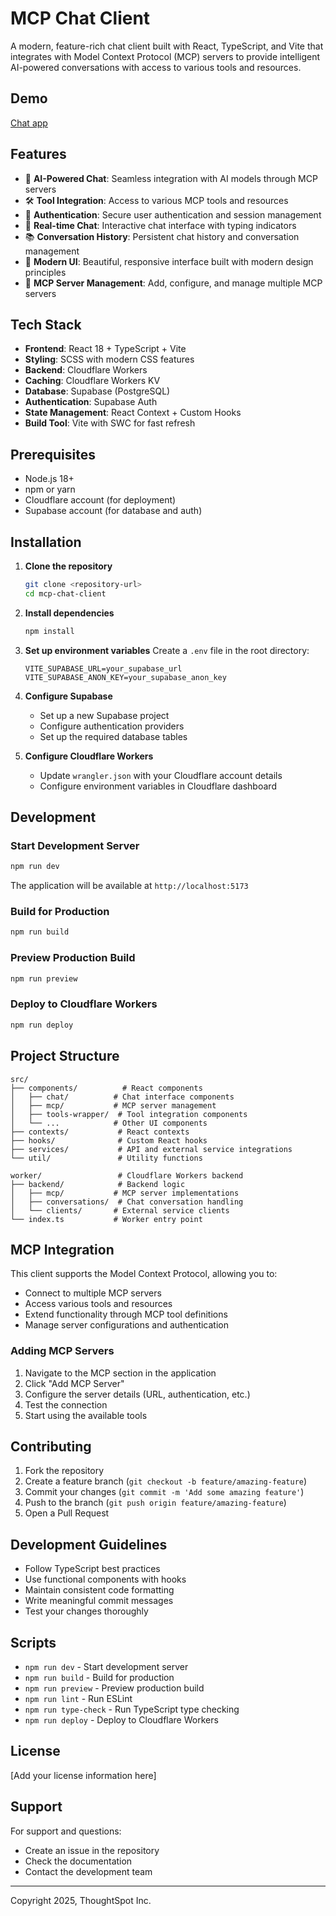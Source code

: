# MCP Chat Client

A modern, feature-rich chat client built with React, TypeScript, and Vite that integrates with Model Context Protocol (MCP) servers to provide intelligent AI-powered conversations with access to various tools and resources.

## Demo

[Chat app](https://chat.thoughtspot.app)

## Features

- 🤖 **AI-Powered Chat**: Seamless integration with AI models through MCP servers
- 🛠️ **Tool Integration**: Access to various MCP tools and resources
- 🔐 **Authentication**: Secure user authentication and session management
- 💬 **Real-time Chat**: Interactive chat interface with typing indicators
- 📚 **Conversation History**: Persistent chat history and conversation management
- 🎨 **Modern UI**: Beautiful, responsive interface built with modern design principles
- 🔧 **MCP Server Management**: Add, configure, and manage multiple MCP servers

## Tech Stack

- **Frontend**: React 18 + TypeScript + Vite
- **Styling**: SCSS with modern CSS features
- **Backend**: Cloudflare Workers
- **Caching**: Cloudflare Workers KV
- **Database**: Supabase (PostgreSQL)
- **Authentication**: Supabase Auth
- **State Management**: React Context + Custom Hooks
- **Build Tool**: Vite with SWC for fast refresh

## Prerequisites

- Node.js 18+
- npm or yarn
- Cloudflare account (for deployment)
- Supabase account (for database and auth)

## Installation

1. **Clone the repository**
   ```bash
   git clone <repository-url>
   cd mcp-chat-client
   ```

2. **Install dependencies**
   ```bash
   npm install
   ```

3. **Set up environment variables**
   Create a `.env` file in the root directory:
   ```env
   VITE_SUPABASE_URL=your_supabase_url
   VITE_SUPABASE_ANON_KEY=your_supabase_anon_key
   ```

4. **Configure Supabase**
   - Set up a new Supabase project
   - Configure authentication providers
   - Set up the required database tables

5. **Configure Cloudflare Workers**
   - Update `wrangler.json` with your Cloudflare account details
   - Configure environment variables in Cloudflare dashboard

## Development

### Start Development Server
```bash
npm run dev
```

The application will be available at `http://localhost:5173`

### Build for Production
```bash
npm run build
```

### Preview Production Build
```bash
npm run preview
```

### Deploy to Cloudflare Workers
```bash
npm run deploy
```

## Project Structure

```
src/
├── components/          # React components
│   ├── chat/          # Chat interface components
│   ├── mcp/           # MCP server management
│   ├── tools-wrapper/  # Tool integration components
│   └── ...            # Other UI components
├── contexts/           # React contexts
├── hooks/              # Custom React hooks
├── services/           # API and external service integrations
└── util/               # Utility functions

worker/                 # Cloudflare Workers backend
├── backend/            # Backend logic
│   ├── mcp/           # MCP server implementations
│   ├── conversations/  # Chat conversation handling
│   └── clients/       # External service clients
└── index.ts           # Worker entry point
```

## MCP Integration

This client supports the Model Context Protocol, allowing you to:

- Connect to multiple MCP servers
- Access various tools and resources
- Extend functionality through MCP tool definitions
- Manage server configurations and authentication

### Adding MCP Servers

1. Navigate to the MCP section in the application
2. Click "Add MCP Server"
3. Configure the server details (URL, authentication, etc.)
4. Test the connection
5. Start using the available tools

## Contributing

1. Fork the repository
2. Create a feature branch (`git checkout -b feature/amazing-feature`)
3. Commit your changes (`git commit -m 'Add some amazing feature'`)
4. Push to the branch (`git push origin feature/amazing-feature`)
5. Open a Pull Request

## Development Guidelines

- Follow TypeScript best practices
- Use functional components with hooks
- Maintain consistent code formatting
- Write meaningful commit messages
- Test your changes thoroughly

## Scripts

- `npm run dev` - Start development server
- `npm run build` - Build for production
- `npm run preview` - Preview production build
- `npm run lint` - Run ESLint
- `npm run type-check` - Run TypeScript type checking
- `npm run deploy` - Deploy to Cloudflare Workers

## License

[Add your license information here]

## Support

For support and questions:
- Create an issue in the repository
- Check the documentation
- Contact the development team

---

Copyright 2025, ThoughtSpot Inc.
